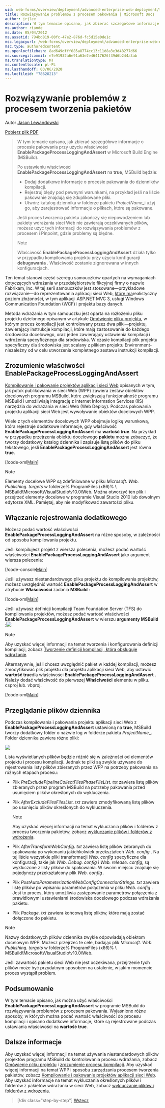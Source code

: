 ```yaml
---
uid: web-forms/overview/deployment/advanced-enterprise-web-deployment/troubleshooting-the-packaging-process
title: Rozwiązywanie problemów z procesem pakowania | Microsoft Docs
author: jrjlee
description: W tym temacie opisano, jak zbierać szczegółowe informacje o procesie pakowania przy użyciu właściwości EnablePackageProcessLoggingAndAssert w M...
ms.author: riande
ms.date: 05/04/2012
ms.assetid: 794bd819-00fc-47e2-876d-fc5d15e0de1c
msc.legacyurl: /web-forms/overview/deployment/advanced-enterprise-web-deployment/troubleshooting-the-packaging-process
msc.type: authoredcontent
ms.openlocfilehash: 8ad649dfff085a8774cc13c11d8a3e3d48277d66
ms.sourcegitcommit: e7e91932a6e91a63e2e46417626f39d6b244a3ab
ms.translationtype: MT
ms.contentlocale: pl-PL
ms.lasthandoff: 03/06/2020
ms.locfileid: "78628213"
---
```

# <a name="troubleshooting-the-packaging-process"></a>Rozwiązywanie problemów z procesem tworzenia pakietów

Autor [Jason Lewandowski](https://github.com/jrjlee)

[Pobierz plik PDF](https://msdnshared.blob.core.windows.net/media/MSDNBlogsFS/prod.evol.blogs.msdn.com/CommunityServer.Blogs.Components.WeblogFiles/00/00/00/63/56/8130.DeployingWebAppsInEnterpriseScenarios.pdf)

> W tym temacie opisano, jak zbierać szczegółowe informacje o procesie pakowania przy użyciu właściwości **EnablePackageProcessLoggingAndAssert** w Microsoft Build Engine (MSBuild).
> 
> Po ustawieniu właściwości **EnablePackageProcessLoggingAndAssert** na **true**, MSBuild będzie:
> 
> - Dodaj dodatkowe informacje o procesie pakowania do dzienników kompilacji.
> - Rejestruj błędy pod pewnymi warunkami, na przykład jeśli na liście pakowanie znajdują się zduplikowane pliki.
> - Utwórz katalog dziennika w folderze pakietu *ProjectName*\_i użyj go, aby zarejestrować informacje o plikach, które są pakowane.
> 
> Jeśli proces tworzenia pakietu zakończy się niepowodzeniem lub pakiety wdrażania sieci Web nie zawierają oczekiwanych plików, możesz użyć tych informacji do rozwiązywania problemów z procesem i Pinpoint, gdzie problemy są błędne.
> 
> > [!NOTE]
> > Właściwość **EnablePackageProcessLoggingAndAssert** działa tylko w przypadku kompilowania projektu przy użyciu konfiguracji **debugowania** . Właściwość zostanie zignorowana w innych konfiguracjach.

Ten temat stanowi część szeregu samouczków opartych na wymaganiach dotyczących wdrażania w przedsiębiorstwie fikcyjnej firmy o nazwie Fabrikam, Inc. W tej serii samouczków jest stosowane&#x2014;przykładowe rozwiązanie&#x2014;do reprezentowania aplikacji sieci Web, [które ma](../web-deployment-in-the-enterprise/the-contact-manager-solution.md)realistyczny poziom złożoności, w tym aplikacji ASP.NET MVC 3, usługi Windows Communication Foundation (WCF) i projektu bazy danych.

Metoda wdrażania w tym samouczku jest oparta na rozłożeniu pliku projektu dzielonego opisanym w artykule [Omówienie pliku projektu](../web-deployment-in-the-enterprise/understanding-the-project-file.md), w którym proces kompilacji jest kontrolowany przez dwa pliki&#x2014;projektu, zawierający instrukcje kompilacji, które mają zastosowanie do każdego środowiska docelowego, oraz jeden zawierający ustawienia kompilacji i wdrożenia specyficznego dla środowiska. W czasie kompilacji plik projektu specyficzny dla środowiska jest scalany z plikiem projektu Environment-niezależny od w celu utworzenia kompletnego zestawu instrukcji kompilacji.

## <a name="understanding-the-enablepackageprocessloggingandassert-property"></a>Zrozumienie właściwości EnablePackageProcessLoggingAndAssert

[Kompilowanie i pakowanie projektów aplikacji sieci Web](../web-deployment-in-the-enterprise/building-and-packaging-web-application-projects.md) opisanych w tym, jak potok publikowania w sieci Web (WPP) zawiera zestaw obiektów docelowych programu MSBuild, które zwiększają funkcjonalność programu MSBuild i umożliwiają integrację z Internet Information Services (IIS) narzędzia do wdrażania w sieci Web (Web Deploy). Podczas pakowania projektu aplikacji sieci Web jest wywoływanie obiektów docelowych WPP.

Wiele z tych elementów docelowych WPP obejmuje logikę warunkową, która rejestruje dodatkowe informacje, gdy właściwość **EnablePackageProcessLoggingAndAssert** ma **wartość true**. Na przykład w przypadku przejrzenia obiektu docelowego **pakietu** można zobaczyć, że tworzy dodatkowy katalog dziennika i zapisuje listę plików do pliku tekstowego, jeśli **EnablePackageProcessLoggingAndAssert** jest równa **true**.

[!code-xml[Main](troubleshooting-the-packaging-process/samples/sample1.xml)]

> [!NOTE]
> Elementy docelowe WPP są zdefiniowane w pliku *Microsoft. Web. Publishing. targets* w folderze% ProgramFiles (x86)% \ MSBuild\Microsoft\VisualStudio\v10.0\Web. Można otworzyć ten plik i przejrzeć elementy docelowe w programie Visual Studio 2010 lub dowolnym edytorze XML. Pamiętaj, aby nie modyfikować zawartości pliku.

## <a name="enabling-the-additional-logging"></a>Włączanie rejestrowania dodatkowego

Możesz podać wartość właściwości **EnablePackageProcessLoggingAndAssert** na różne sposoby, w zależności od sposobu kompilowania projektu.

Jeśli kompilujesz projekt z wiersza polecenia, możesz podać wartość właściwości **EnablePackageProcessLoggingAndAssert** jako argument wiersza polecenia:

[!code-console[Main](troubleshooting-the-packaging-process/samples/sample2.cmd)]

Jeśli używasz niestandardowego pliku projektu do kompilowania projektów, możesz uwzględnić wartość **EnablePackageProcessLoggingAndAssert** w atrybucie **Właściwości** zadania **MSBuild** :

[!code-xml[Main](troubleshooting-the-packaging-process/samples/sample3.xml)]

Jeśli używasz definicji kompilacji Team Foundation Server (TFS) do kompilowania projektów, możesz podać wartość właściwości **EnablePackageProcessLoggingAndAssert** w wierszu **argumenty MSBuild** :![](troubleshooting-the-packaging-process/_static/image1.png)

> [!NOTE]
> Aby uzyskać więcej informacji na temat tworzenia i konfigurowania definicji kompilacji, zobacz [Tworzenie definicji kompilacji, która obsługuje wdrażanie](../configuring-team-foundation-server-for-web-deployment/creating-a-build-definition-that-supports-deployment.md).

Alternatywnie, jeśli chcesz uwzględnić pakiet w każdej kompilacji, możesz zmodyfikować plik projektu dla projektu aplikacji sieci Web, aby ustawić **wartość true**dla właściwości **EnablePackageProcessLoggingAndAssert** . Należy dodać właściwość do pierwszej **Właściwości** elementu w pliku. csproj lub. vbproj.

[!code-xml[Main](troubleshooting-the-packaging-process/samples/sample4.xml)]

## <a name="reviewing-the-log-files"></a>Przeglądanie plików dziennika

Podczas kompilowania i pakowania projektu aplikacji sieci Web z **EnablePackageProcessLoggingAndAssert** ustawioną na **true**, MSBuild tworzy dodatkowy folder o nazwie log w folderze pakietu *ProjectName*\_. Folder dziennika zawiera różne pliki:

![](troubleshooting-the-packaging-process/_static/image2.png)

Lista wyświetlanych plików będzie różnić się w zależności od elementów projektu i procesu kompilacji. Jednak te pliki są zwykle używane do rejestrowania listy plików zbieranych przez WPP na potrzeby pakowania na różnych etapach procesu:

- Plik *PreExcludePipelineCollectFilesPhaseFileList. txt* zawiera listę plików zbieranych przez program MSBuild na potrzeby pakowania przed usunięciem plików określonych do wykluczenia.
- Plik *AfterExcludeFilesFilesList. txt* zawiera zmodyfikowaną listę plików po usunięciu plików określonych do wykluczenia.

    > [!NOTE]
    > Aby uzyskać więcej informacji na temat wykluczania plików i folderów z procesu tworzenia pakietów, zobacz [wykluczanie plików i folderów z wdrożenia](excluding-files-and-folders-from-deployment.md).
- Plik *AfterTransformWebConfig. txt* zawiera listę plików zebranych do spakowania po wykonaniu jakichkolwiek przekształceń *Web. config* . Na tej liście wszystkie pliki transformacji *Web. config* specyficzne dla konfiguracji, takie jak *Web. Debug. config* i *Web. release. config*, są wykluczone z listy plików do spakowania. W swoim miejscu znajduje się pojedynczy przekształcony plik *Web. config* .
- Plik *PostAutoParameterizationWebConfigConnectionStrings. txt* zawiera listę plików po wpisaniu parametrów połączenia w pliku *Web. config* . Jest to proces, który umożliwia zastępowanie parametrów połączenia z prawidłowymi ustawieniami środowiska docelowego podczas wdrażania pakietu.
- Plik *Package. txt* zawiera końcową listę plików, które mają zostać dołączone do pakietu.

> [!NOTE]
> Nazwy dodatkowych plików dziennika zwykle odpowiadają obiektom docelowym WPP. Możesz przejrzeć te cele, badając plik *Microsoft. Web. Publishing. targets* w folderze% ProgramFiles (x86)% \ MSBuild\Microsoft\VisualStudio\v10.0\Web.

Jeśli zawartość pakietu sieci Web nie jest oczekiwana, przejrzenie tych plików może być przydatnym sposobem na ustalenie, w jakim momencie proces wystąpił problem.

## <a name="conclusion"></a>Podsumowanie

W tym temacie opisano, jak można użyć właściwości **EnablePackageProcessLoggingAndAssert** w programie MSBuild do rozwiązywania problemów z procesem pakowania. Wyjaśniono różne sposoby, w których można podać wartość właściwości do procesu kompilacji i opisano dodatkowe informacje, które są rejestrowane podczas ustawiania właściwości na **wartość true**.

## <a name="further-reading"></a>Dalsze informacje

Aby uzyskać więcej informacji na temat używania niestandardowych plików projektów programu MSBuild do kontrolowania procesu wdrażania, zobacz [Omówienie pliku projektu](../web-deployment-in-the-enterprise/understanding-the-project-file.md) i [zrozumienie procesu kompilacji](../web-deployment-in-the-enterprise/understanding-the-build-process.md). Aby uzyskać więcej informacji na temat WPP i sposobu zarządzania procesem tworzenia pakietów, zobacz [Kompilowanie i pakowanie projektów aplikacji sieci Web](../web-deployment-in-the-enterprise/building-and-packaging-web-application-projects.md). Aby uzyskać informacje na temat wykluczania określonych plików i folderów z pakietów wdrażania w sieci Web, zobacz [wykluczanie plików i folderów z wdrożenia](excluding-files-and-folders-from-deployment.md).

> [!div class="step-by-step"]
> [Wstecz](running-windows-powershell-scripts-from-msbuild-project-files.md)
